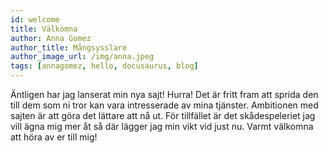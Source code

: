```yaml
---
id: welcome
title: Välkomna
author: Anna Gomez
author_title: Mångsysslare
author_image_url: /img/anna.jpeg
tags: [annagomez, hello, docusaurus, blog]
---
```


Äntligen har jag lanserat min nya sajt! Hurra! Det är fritt fram att sprida den till dem som ni tror kan vara intresserade av mina tjänster.
Ambitionen med sajten är att göra det lättare att nå ut. 
För tillfället är det skådespeleriet jag vill ägna mig mer åt så där lägger jag min vikt vid just nu.
Varmt välkomna att höra av er till mig!
